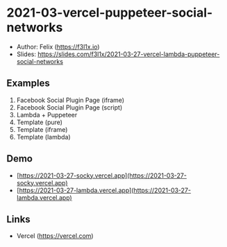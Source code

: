 # 2021-03-vercel-puppeteer-social-networks

- Author: Felix (https://f3l1x.io)
- Slides: https://slides.com/f3l1x/2021-03-27-vercel-lambda-puppeteer-social-networks

## Examples

1. Facebook Social Plugin Page (iframe)
2. Facebook Social Plugin Page (script)
3. Lambda + Puppeteer
4. Template (pure)
5. Template (iframe)
6. Template (lambda)

## Demo

- [https://2021-03-27-socky.vercel.app](https://2021-03-27-socky.vercel.app)
- [https://2021-03-27-lambda.vercel.app](https://2021-03-27-lambda.vercel.app)

## Links

- Vercel (https://vercel.com)
